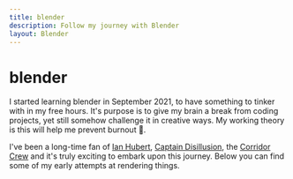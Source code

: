 ```yaml
---
title: blender
description: Follow my journey with Blender
layout: Blender
---
```


# blender

I started learning blender in September 2021, to have something to tinker with
in my free hours. It's purpose is to give my brain a break from coding projects, yet still somehow
challenge it in creative ways. My working theory is this will help me prevent burnout 🤞.

I've been a long-time fan of [Ian Hubert](https://www.youtube.com/c/mrdodobird), [Captain Disillusion](https://www.youtube.com/c/CaptainDisillusion),
the [Corridor Crew](https://www.youtube.com/c/corridorcrew) and it's truly exciting to embark upon this journey. Below you can find some
of my early attempts at rendering things.
